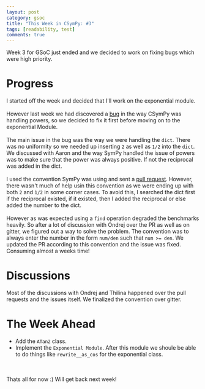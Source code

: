 ```yaml
---
layout: post
category: gsoc
title: "This Week in CSymPy: #3"
tags: [readability, test]
comments: true
---
```


Week 3 for GSoC just ended and we decided to work on fixing bugs which were high priority.

Progress
========

I started off the week and decided that I'll work on the exponential module. 
<br/><br/>
However last week we had discovered a [bug](https://github.com/sympy/csympy/issues/179) in the way CSymPy was handling powers, so we decided to fix it first before moving on to the exponential Module.
<br/><br/>
The main issue in the bug was the way we were handling the `dict`. There was no uniformity so we needed up inserting `2` as well as `1/2` into the `dict`. We discussed with Aaron and the way SymPy handled the issue of powers was to make sure that the power was always positive. If not the 
reciprocal was added in the dict.
<br/><br/>
I used the convention SymPy was using and sent a [pull request](https://github.com/sympy/csympy/pull/182). However, there wasn't much of help usin this convention as we were ending up with both `2` and `1/2` in some corner cases. To avoid this, I searched the dict first if the reciprocal existed, if it existed, then I added the reciprocal or else added the number to the dict.
<br/><br/>
However as was expected using a `find` operation degraded the benchmarks heavily. So after a lot of discussion with Ondrej over the PR as well as on gitter, we figured out a way to solve the problem. The convention was to always enter the number in the form `num/den` such that `num >= den`. We updated the PR according to this convention and the issue was fixed. Consuming almost a weeks time!


Discussions
===========

Most of the discussions with Ondrej and Thilina happened over the pull requests and the issues itself. We finalized the convention over gitter.


The Week Ahead
==============

* Add the `ATan2` class.
* Implement the `Exponential Module`. After this module we shoule be able to do things like `rewrite__as_cos` for the exponential class.

<br/><br/>
Thats all for now :) Will get back next week!
